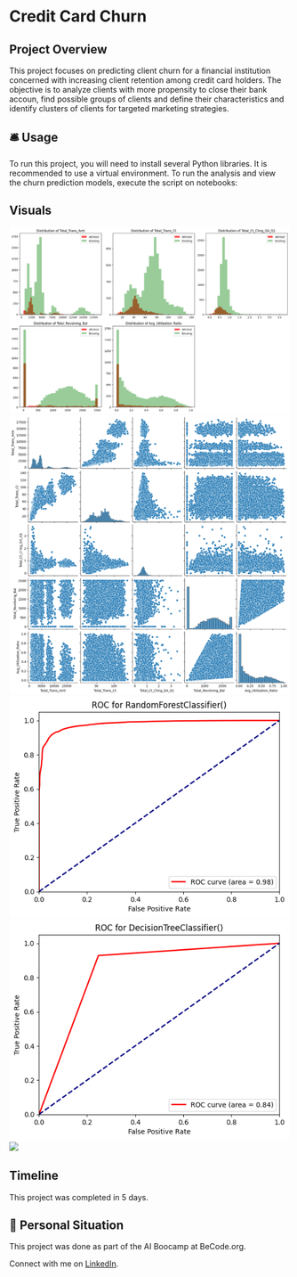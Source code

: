# Credit Card Churn

## Project Overview

This project focuses on predicting client churn for a financial institution concerned with increasing client retention among credit card holders.  The objective is to analyze clients with more propensity to close their bank accoun, find possible groups of clients and define their characteristics and identify clusters of clients for targeted marketing strategies.

## 🛎️ Usage
To run this project, you will need to install several Python libraries. It is recommended to use a virtual environment.
To run the analysis and view the churn prediction models, execute the script on notebooks:

## Visuals

![Distribution of Some Feature](./output/histFeatures.png)
![Distribution of Some Feature](./output/plotFeautures1.png)
![Receiver Operating Characteristic](./output/roc.png)
![ROC](./output/roc1.png)
![](./output/plotboxpng)


## Timeline

This project was completed in 5 days.

## 📌 Personal Situation
This project was done as part of the AI Boocamp at BeCode.org. 

Connect with me on [LinkedIn](https://www.linkedin.com/in/soha-mohamad-382b44219/).